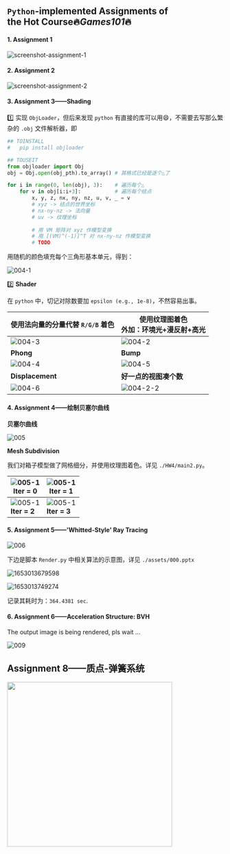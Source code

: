 ## `Python`-implemented Assignments of <br/>the Hot Course🔥*Games101*🔥

#### 1. Assignment 1    

![screenshot-assignment-1](./assets/001.png)

#### 2. Assignment 2

![screenshot-assignment-2](./assets/003.png)

#### 3. Assignment 3——Shading

:one: 实现 `ObjLoader`，但后来发现 `python` 有直接的库可以用😄，不需要去写那么繁杂的 `.obj` 文件解析器，即

```python
## TOINSTALL
#   pip install objloader

## TOUSEIT
from objloader import Obj
obj = Obj.open(obj_pth).to_array() # 其格式已经是逐个△了

for i in range(0, len(obj), 3):    # 遍历每个△
    for v in obj[i:i+3]:           # 遍历每个结点
        x, y, z, nx, ny, nz, u, v, _ = v
        # xyz -> 结点的世界坐标
        # nx-ny-nz -> 法向量
        # uv -> 纹理坐标
        
        # 用 VM 矩阵对 xyz 作模型变换
        # 用 [(VM)^(-1)]^T 对 nx-ny-nz 作模型变换
        # TODO
```

用随机的颜色填充每个三角形基本单元，得到：

![004-1](./assets/004-1.png)

2️⃣ **Shader**

在 `python` 中，切记对除数要加 `epsilon (e.g., 1e-8)`，不然容易出事。

| 使用法向量的分量代替 `R/G/B` 着色 | 使用纹理图着色<br/>外加：环境光+漫反射+高光 |
| --------------------------------- | ------------------------------------------- |
| ![004-3](./assets/004-3.png)      | ![004-2](./assets/004-2.png)                |
| **Phong**                         | **Bump**                                    |
| ![004-4](./assets/004-4.png)      | ![004-5](./assets/004-5.png)                |
| **Displacement**                  | **好一点的视图凑个数**                      |
| ![004-6](./assets/004-6.png)      | ![004-2-2](./assets/004-2-2.png)            |

#### 4. Assignment 4——绘制贝塞尔曲线

**贝塞尔曲线**

![005](./assets/005.png)

**Mesh Subdivision**

我们对箱子模型做了网格细分，并使用纹理图着色。详见 `./HW4/main2.py`。

| ![005-1](./assets/005-1.png)<br/>Iter = 0     | ![005-1](./assets/005-2.png)<br/>Iter = 1     |
| --------------------------------------------- | --------------------------------------------- |
| ![005-1](./assets/005-3.png)<br/>**Iter = 2** | ![005-1](./assets/005-4.png)<br/>**Iter = 3** |

#### 5. Assignment 5——'Whitted-Style' Ray Tracing

![006](./assets/006.png)

下边是脚本 `Render.py` 中相关算法的示意图，详见 `./assets/000.pptx`

![1653013679598](./assets/007.png)

![1653013749274](./assets/008.png)

记录其耗时为：`364.4381 sec`.

#### 6. Assignment 6——Acceleration Structure: BVH

The output image is being rendered, pls wait ...

![009](./assets/009.png)

## Assignment 8——质点-弹簧系统

<img src="./assets/010.gif" style="width:384px; align:center;"/>

